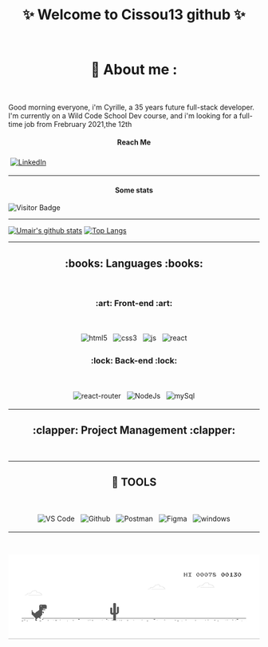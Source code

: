 
<!--
**Cissou13/Cissou13** is a ✨ _special_ ✨ repository because its `README.md` (this file) appears on your GitHub profile.

Here are some ideas to get you started:

- 🔭 I’m currently working on ...
- 🌱 I’m currently learning ...
- 👯 I’m looking to collaborate on ...
- 🤔 I’m looking for help with ...
- 💬 Ask me about ...
- 📫 How to reach me: ...
- 😄 Pronouns: ...
- ⚡ Fun fact: ...
-->
<h1 align="center">
 ✨ Welcome to Cissou13 github ✨
</h1>

<br/>


<h1 align="center"> 📖 About me : </h1>

&nbsp;

Good morning everyone, i'm Cyrille, a 35 years future full-stack developer. I'm currently on a Wild Code School Dev course, and i'm looking for a full-time job from Frebruary 2021,the 12th <br/>

<h4 align="center"> Reach Me </h4>
<a align="center" href="https://www.linkedin.com/in/cyrille-fabre/" rel="nofollow" target="_blank">
  <img src="https://img.shields.io/badge/LinkedIn-00000F?style=plastic&logo=LinkedIn&logoColor=white" alt="LinkedIn" style="vertical-align:top; margin:4px" /> </a>

---

<h4 align="center"> Some stats </h4>

 
![Visitor Badge](https://visitor-badge.laobi.icu/badge?page_id=Cissou13)

---
[![Umair's github stats](https://github-readme-stats.vercel.app/api?username=Cissou13&show_icons=true&line_height=21&show_icons=true&theme=vue)](https://github.com/Cissou13/github-readme-stats)
[![Top Langs](https://github-readme-stats.vercel.app/api/top-langs/?username=Cissou13&show_icons=true&layout=compact&theme=vue)](https://github.com/Cissou13/github-readme-stats)



---
<h2 align="center"> :books: Languages :books: </h2>

&nbsp;

 <h3 align="center"> :art: Front-end :art: </h3>
&nbsp;
 <p align="center">
<img src="https://img.shields.io/badge/HTML5-E34F26?style=plasticlogo=html5&logoColor=white" alt="html5" style="vertical-align:top; margin:4px" />
<img src="https://img.shields.io/badge/CSS3-1572B6?style=plasticlogo=css3&logoColor=white" alt="css3" style="vertical-align:top; margin:4px" />
<img src="https://img.shields.io/badge/JavaScript-F7DF1E?style=plastic&logo=javascript&logoColor=black" alt="js" style="vertical-align:top; margin:4px" />
<img src="https://img.shields.io/badge/React-20232A?style=plastic&logo=react&logoColor=61DAFB" alt="react" style="vertical-align:top; margin:4px" />
 </p>
 

 <h3 align="center"> :lock: Back-end :lock: </h3>
&nbsp;
 <p align="center">
  <img src="https://img.shields.io/badge/React_Router-CA4245?style=plastic&logo=react-router&logoColor=white" alt="react-router" style="vertical-align:top; margin:4px" />
  <img src="https://img.shields.io/badge/Node.js-43853D?style=plastic&logo=node.js&logoColor=white" alt="NodeJs" style="vertical-align:top; margin:4px" />
  <img src="https://img.shields.io/badge/MySQL-00000F?style=plastic&logo=mysql&logoColor=white" alt="mySql" style="vertical-align:top; margin:4px" /> 

 </p>
 
---
<h2 align="center"> :clapper: Project Management :clapper: </h2>

&nbsp;

<p align="center">


 </p>

---
<h2 align="center"> 🔧 TOOLS </h2>

&nbsp;

<p align="center">
<img src="https://img.shields.io/badge/-VSCode-fff?style=plastic?&logo=Visual-studio-code&logoColor=007ACC" alt="VS Code" style="vertical-align:top; margin:4px" />
<img src="https://img.shields.io/badge/-Github-fff?style=plastic?&logo=Github&logoColor=181717" alt="Github" style="vertical-align:top; margin:4px" />
<img src="https://img.shields.io/badge/-Postman-fff?style=plastic&logo=Postman" alt="Postman" style="vertical-align:top; margin:4px" />
<img src="https://img.shields.io/badge/-Figma-fff?style=plastic?&logo=Figma" alt="Figma" style="vertical-align:top; margin:4px" />
<img src="https://img.shields.io/badge/Windows--fff?style=plastic&logo=Windows&logoColor=000" alt="windows" style="vertical-align:top; margin:4px"/>
 </p>

---


   &emsp;


![image](https://github.com/Cissou13/Cissou13/blob/main/dino.gif)
